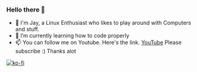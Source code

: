 ### Hello there 👋

- 🔭 I'm Jay, a Linux Enthusiast who likes to play around with Computers and stuff.
- 🌱 I’m currently learning how to code properly
- 📫 You can follow me on Youtube. Here's the link. [YouTube](https://www.youtube.com/@ja.koolit2819) 
Please subscribe :) Thanks alot 


[![ko-fi](https://ko-fi.com/img/githubbutton_sm.svg)](https://ko-fi.com/jakoolit)


<!--
**JaKooLit/JaKooLit** is a ✨ _special_ ✨ repository because its `README.md` (this file) appears on your GitHub profile.

Here are some ideas to get you started:

- 🔭 I'm Jay, a Linux Enthusiast who likes to play around with Computers and stuff.
- 🌱 I’m currently learning how to code properly
- 📫 You can follow me on Youtube. Here's the link. [YouTube](https://www.youtube.com/@ja.koolit2819) 
Please subscribe :) Thanks alot 

[![ko-fi](https://ko-fi.com/img/githubbutton_sm.svg)](https://ko-fi.com/jakoolit)

-->
